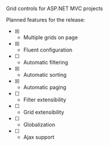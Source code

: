 Grid controls for ASP.NET MVC projects

Planned features for the release:
- [x] - Multiple grids on page
- [x] - Fluent configuration
- [ ] - Automatic filtering
- [x] - Automatic sorting
- [x] - Automatic paging
- [ ] - Filter extensibility
- [ ] - Grid extensibility
- [ ] - Globalization
- [ ] - Ajax support